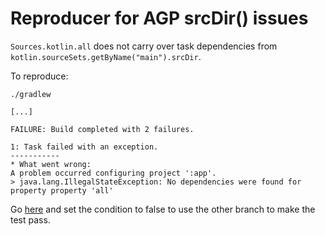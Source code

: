 # Reproducer for AGP srcDir() issues

`Sources.kotlin.all` does not carry over task dependencies from `kotlin.sourceSets.getByName("main").srcDir`.

To reproduce:

```
./gradlew 

[...]

FAILURE: Build completed with 2 failures.

1: Task failed with an exception.
-----------
* What went wrong:
A problem occurred configuring project ':app'.
> java.lang.IllegalStateException: No dependencies were found for property property 'all'
```

Go [here](https://github.com/martinbonnin/reproducers/blob/24780220dc52b4dbe77d7f43b140f6f8dd8cfc4a/TestSrcDir/app/build.gradle.kts#L83) and set the condition to false to use the other branch to make the test pass.